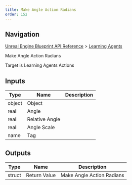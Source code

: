 ```yaml
---
title: Make Angle Action Radians
order: 152
---
```

## Navigation

[Unreal Engine Blueprint API Reference](https://dev.epicgames.com/documentation/en-us/unreal-engine/BlueprintAPI) > [Learning Agents](https://dev.epicgames.com/documentation/en-us/unreal-engine/BlueprintAPI/LearningAgents)

Make Angle Action Radians

Target is Learning Agents Actions

## Inputs

| Type | Name | Description |
| --- | --- | --- |
| object | Object |  |
| real | Angle |  |
| real | Relative Angle |  |
| real | Angle Scale |  |
| name | Tag |  |

## Outputs

| Type | Name | Description |
| --- | --- | --- |
| struct | Return Value | Make Angle Action Radians |
